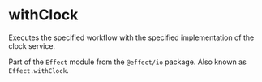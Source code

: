 # withClock

Executes the specified workflow with the specified implementation of the
clock service.

Part of the `Effect` module from the `@effect/io` package. Also known as `Effect.withClock`.
